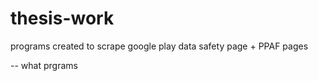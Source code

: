 # thesis-work
programs created to scrape google play data safety page + PPAF pages

-- what prgrams

